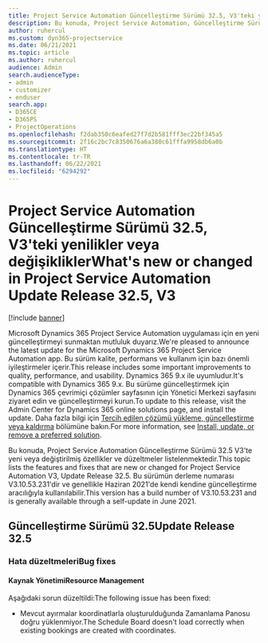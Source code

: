 ```yaml
---
title: Project Service Automation Güncelleştirme Sürümü 32.5, V3'teki yenilikler veya değişiklikler
description: Bu konuda, Project Service Automation, Güncelleştirme Sürümü 32.5, V3'teki özellikler ve düzeltmeler listelenir.
author: ruhercul
ms.custom: dyn365-projectservice
ms.date: 06/21/2021
ms.topic: article
ms.author: ruhercul
audience: Admin
search.audienceType:
- admin
- customizer
- enduser
search.app:
- D365CE
- D365PS
- ProjectOperations
ms.openlocfilehash: f2dab350c6eafed27f7d2b581fff3ec22bf345a5
ms.sourcegitcommit: 2f16c2bc7c8350676a6a380c61fffa9958db6a0b
ms.translationtype: HT
ms.contentlocale: tr-TR
ms.lasthandoff: 06/22/2021
ms.locfileid: "6294292"
---
```

# <a name="whats-new-or-changed-in-project-service-automation-update-release-325-v3"></a><span data-ttu-id="5bd2a-103">Project Service Automation Güncelleştirme Sürümü 32.5, V3'teki yenilikler veya değişiklikler</span><span class="sxs-lookup"><span data-stu-id="5bd2a-103">What's new or changed in Project Service Automation Update Release 32.5, V3</span></span>

[!include [banner](../includes/psa-now-project-operations.md)]

<span data-ttu-id="5bd2a-104">Microsoft Dynamics 365 Project Service Automation uygulaması için en yeni güncelleştirmeyi sunmaktan mutluluk duyarız.</span><span class="sxs-lookup"><span data-stu-id="5bd2a-104">We're pleased to announce the latest update for the Microsoft Dynamics 365 Project Service Automation app.</span></span> <span data-ttu-id="5bd2a-105">Bu sürüm kalite, performans ve kullanım için bazı önemli iyileştirmeler içerir.</span><span class="sxs-lookup"><span data-stu-id="5bd2a-105">This release includes some important improvements to quality, performance, and usability.</span></span> <span data-ttu-id="5bd2a-106">Dynamics 365 9.x ile uyumludur.</span><span class="sxs-lookup"><span data-stu-id="5bd2a-106">It's compatible with Dynamics 365 9.x.</span></span> <span data-ttu-id="5bd2a-107">Bu sürüme güncelleştirmek için Dynamics 365 çevrimiçi çözümler sayfasının için Yönetici Merkezi sayfasını ziyaret edin ve güncelleştirmeyi kurun.</span><span class="sxs-lookup"><span data-stu-id="5bd2a-107">To update to this release, visit the Admin Center for Dynamics 365 online solutions page, and install the update.</span></span> <span data-ttu-id="5bd2a-108">Daha fazla bilgi için [Tercih edilen çözümü yükleme, güncelleştirme veya kaldırma](/power-platform/admin/install-remove-preferred-solution) bölümüne bakın.</span><span class="sxs-lookup"><span data-stu-id="5bd2a-108">For more information, see [Install, update, or remove a preferred solution](/power-platform/admin/install-remove-preferred-solution).</span></span>

<span data-ttu-id="5bd2a-109">Bu konuda, Project Service Automation Güncelleştirme Sürümü 32.5 V3'te yeni veya değiştirilmiş özellikler ve düzeltmeler listelenmektedir.</span><span class="sxs-lookup"><span data-stu-id="5bd2a-109">This topic lists the features and fixes that are new or changed for Project Service Automation V3, Update Release 32.5.</span></span> <span data-ttu-id="5bd2a-110">Bu sürümün derleme numarası V3.10.53.231'dir ve genellikle Haziran 2021'de kendi kendine güncelleştirme aracılığıyla kullanılabilir.</span><span class="sxs-lookup"><span data-stu-id="5bd2a-110">This version has a build number of V3.10.53.231 and is generally available through a self-update in June 2021.</span></span>

## <a name="update-release-325"></a><span data-ttu-id="5bd2a-111">Güncelleştirme Sürümü 32.5</span><span class="sxs-lookup"><span data-stu-id="5bd2a-111">Update Release 32.5</span></span>

### <a name="bug-fixes"></a><span data-ttu-id="5bd2a-112">Hata düzeltmeleri</span><span class="sxs-lookup"><span data-stu-id="5bd2a-112">Bug fixes</span></span>

#### <a name="resource-management"></a><span data-ttu-id="5bd2a-113">Kaynak Yönetimi</span><span class="sxs-lookup"><span data-stu-id="5bd2a-113">Resource Management</span></span>

<span data-ttu-id="5bd2a-114">Aşağıdaki sorun düzeltildi:</span><span class="sxs-lookup"><span data-stu-id="5bd2a-114">The following issue has been fixed:</span></span>

- <span data-ttu-id="5bd2a-115">Mevcut ayırmalar koordinatlarla oluşturulduğunda Zamanlama Panosu doğru yüklenmiyor.</span><span class="sxs-lookup"><span data-stu-id="5bd2a-115">The Schedule Board doesn't load correctly when existing bookings are created with coordinates.</span></span>

